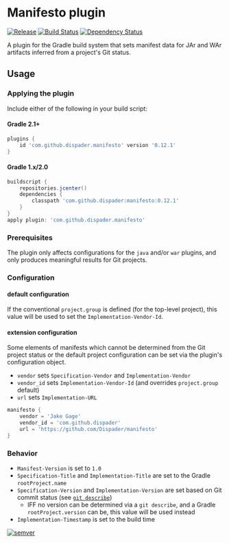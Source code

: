 # Manifesto plugin

[![Release](https://img.shields.io/badge/version-0.12.1-blue.svg)](https://plugins.gradle.org/plugin/com.github.dispader.manifesto) [![Build Status](https://travis-ci.org/Dispader/manifesto.svg?branch=master)](https://travis-ci.org/Dispader/manifesto) [![Dependency Status](https://www.versioneye.com/user/projects/576d52ad7bc681003c4900aa/badge.svg?style=flat-square)](https://www.versioneye.com/user/projects/576d52ad7bc681003c4900aa)

A plugin for the Gradle build system that sets manifest data for JAr and WAr artifacts inferred from a project's Git status.

## Usage

### Applying the plugin

Include either of the following in your build script:

#### Gradle 2.1+

```groovy
plugins {
    id 'com.github.dispader.manifesto' version '0.12.1'
}
```

#### Gradle 1.x/2.0

```groovy
buildscript {
    repositories.jcenter()
    dependencies {
        classpath 'com.github.dispader:manifesto:0.12.1'
    }
}
apply plugin: 'com.github.dispader.manifesto'
```

### Prerequisites

The plugin only affects configurations for the `java` and/or `war` plugins, and only produces meaningful results for Git projects.

### Configuration

#### default configuration

If the conventional `project.group` is defined (for the top-level project), this value will be used to set the `Implementation-Vendor-Id`.

#### extension configuration

Some elements of manifests which cannot be determined from the Git project status or the default project configuration can be set via the plugin's configuration object.

* `vendor` sets `Specification-Vendor` and `Implementation-Vendor`
* `vendor_id` sets `Implementation-Vendor-Id` (and overrides `project.group` default)
* `url` sets `Implementation-URL`

```groovy
manifesto {
    vendor = 'Jake Gage'
    vendor_id = 'com.github.dispader'
    url = 'https://github.com/Dispader/manifesto'
}
```

### Behavior

* `Manifest-Version` is set to `1.0`
* `Specification-Title` and `Implementation-Title` are set to the Gradle `rootProject.name`
* `Specification-Version` and `Implementation-Version` are set based on Git commit status (see [`git describe`](https://git-scm.com/docs/git-describe))
  * IFF no version can be determined via a `git describe`, and a Gradle `rootProject.version` can be, this value will be used instead
* `Implementation-Timestamp` is set to the build time

[![semver](http://img.shields.io/:semver-0.12.1-blue.svg)](http://semver.org)
